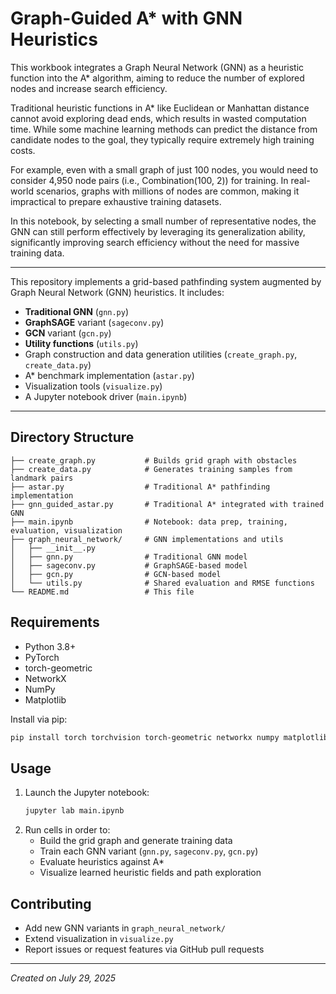 # Graph-Guided A* with GNN Heuristics

This workbook integrates a Graph Neural Network (GNN) as a heuristic function into the A* algorithm, aiming to reduce the number of explored nodes and increase search efficiency.

Traditional heuristic functions in A* like Euclidean or Manhattan distance cannot avoid exploring dead ends, which results in wasted computation time. While some machine learning methods can predict the distance from candidate nodes to the goal, they typically require extremely high training costs.

For example, even with a small graph of just 100 nodes, you would need to consider 4,950 node pairs (i.e., Combination(100, 2)) for training. In real-world scenarios, graphs with millions of nodes are common, making it impractical to prepare exhaustive training datasets.

In this notebook, by selecting a small number of representative nodes, the GNN can still perform effectively by leveraging its generalization ability, significantly improving search efficiency without the need for massive training data.

---

This repository implements a grid-based pathfinding system augmented by Graph Neural Network (GNN) heuristics. It includes:

- **Traditional GNN** (`gnn.py`)
- **GraphSAGE** variant (`sageconv.py`)
- **GCN** variant (`gcn.py`)
- **Utility functions** (`utils.py`)
- Graph construction and data generation utilities (`create_graph.py`, `create_data.py`)
- A* benchmark implementation (`astar.py`)
- Visualization tools (`visualize.py`)
- A Jupyter notebook driver (`main.ipynb`)

---

## Directory Structure
```
├── create_graph.py           # Builds grid graph with obstacles
├── create_data.py            # Generates training samples from landmark pairs
├── astar.py                  # Traditional A* pathfinding implementation
├── gnn_guided_astar.py       # Traditional A* integrated with trained GNN
├── main.ipynb                # Notebook: data prep, training, evaluation, visualization
├── graph_neural_network/     # GNN implementations and utils
│   ├── __init__.py
│   ├── gnn.py                # Traditional GNN model
│   ├── sageconv.py           # GraphSAGE-based model
│   ├── gcn.py                # GCN-based model
│   └── utils.py              # Shared evaluation and RMSE functions
└── README.md                 # This file
```

## Requirements

- Python 3.8+
- PyTorch
- torch-geometric
- NetworkX
- NumPy
- Matplotlib

Install via pip:
```bash
pip install torch torchvision torch-geometric networkx numpy matplotlib
```

## Usage

1. Launch the Jupyter notebook:
   ```bash
   jupyter lab main.ipynb
   ```
2. Run cells in order to:
   - Build the grid graph and generate training data
   - Train each GNN variant (`gnn.py`, `sageconv.py`, `gcn.py`)
   - Evaluate heuristics against A*
   - Visualize learned heuristic fields and path exploration

## Contributing

- Add new GNN variants in `graph_neural_network/`
- Extend visualization in `visualize.py`
- Report issues or request features via GitHub pull requests

---

*Created on July 29, 2025*
